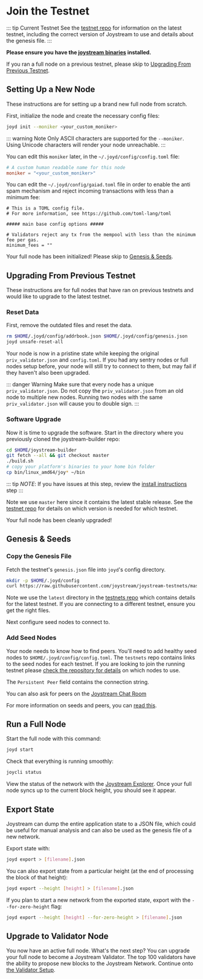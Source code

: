 # Join the Testnet

::: tip Current Testnet
See the [testnet repo](https://github.com/joystream/joystream-testnets) for
information on the latest testnet, including the correct version
of Joystream to use and details about the genesis file.
:::

**Please ensure you have the [joystream binaries](./installation.md) installed.**

If you ran a full node on a previous testnet, please skip to [Upgrading From Previous Testnet](#upgrading-from-previous-testnet).

## Setting Up a New Node

These instructions are for setting up a brand new full node from scratch.

First, initialize the node and create the necessary config files:

```bash
joyd init --moniker <your_custom_moniker>
```

::: warning Note
Only ASCII characters are supported for the `--moniker`. Using Unicode characters will render your node unreachable.
:::

You can edit this `moniker` later, in the `~/.joyd/config/config.toml` file:

```toml
# A custom human readable name for this node
moniker = "<your_custom_moniker>"
```

You can edit the `~/.joyd/config/gaiad.toml` file in order to enable the anti spam mechanism and reject incoming transactions with less than a minimum fee:

```
# This is a TOML config file.
# For more information, see https://github.com/toml-lang/toml

##### main base config options #####

# Validators reject any tx from the mempool with less than the minimum fee per gas.
minimum_fees = ""
```


Your full node has been initialized! Please skip to [Genesis & Seeds](#genesis--seeds).

## Upgrading From Previous Testnet

These instructions are for full nodes that have ran on previous testnets and would like to upgrade to the latest testnet.

### Reset Data

First, remove the outdated files and reset the data.

```bash
rm $HOME/.joyd/config/addrbook.json $HOME/.joyd/config/genesis.json
joyd unsafe-reset-all
```

Your node is now in a pristine state while keeping the original `priv_validator.json` and `config.toml`. If you had any sentry nodes or full nodes setup before,
your node will still try to connect to them, but may fail if they haven't also
been upgraded.

::: danger Warning
Make sure that every node has a unique `priv_validator.json`. Do not copy the `priv_validator.json` from an old node to multiple new nodes. Running two nodes with the same `priv_validator.json` will cause you to double sign.
:::

### Software Upgrade

Now it is time to upgrade the software. Start in the directory where you previously cloned the joystream-builder repo:

```bash
cd $HOME/joystream-builder
git fetch --all && git checkout master
./build.sh
# copy your platform's binaries to your home bin folder
cp bin/linux_amd64/joy* ~/bin
```

::: tip
*NOTE*: If you have issues at this step, review the [install instructions](./installation.md) step
:::

Note we use `master` here since it contains the latest stable release.
See the [testnet repo](https://github.com/joystream/joystream-testnets)
for details on which version is needed for which testnet.

Your full node has been cleanly upgraded!

## Genesis & Seeds

### Copy the Genesis File

Fetch the testnet's `genesis.json` file into `joyd`'s config directory.

```bash
mkdir -p $HOME/.joyd/config
curl https://raw.githubusercontent.com/joystream/joystream-testnets/master/latest/genesis.json > $HOME/.joyd/config/genesis.json
```

Note we use the `latest` directory in the [testnets repo](https://github.com/joystream/joystream-testnets)
which contains details for the latest testnet. If you are connecting to a different testnet, ensure you get the right files.

Next configure seed nodes to connect to.

### Add Seed Nodes

Your node needs to know how to find peers. You'll need to add healthy seed nodes to `$HOME/.joyd/config/config.toml`. The `testnets` repo contains links to the seed nodes for each testnet. If you are looking to join the running testnet please [check the repository for details](https://github.com/joystream/joystream-testnets) on which nodes to use.

The `Persistent Peer` field contains the connection string.

You can also ask for peers on the [Joystream Chat Room](https://chat.joystream.org)

For more information on seeds and peers, you can [read this](https://github.com/tendermint/tendermint/blob/develop/docs/tendermint-core/using-tendermint.md#peers).

## Run a Full Node

Start the full node with this command:

```bash
joyd start
```

Check that everything is running smoothly:

```bash
joycli status
```

View the status of the network with the [Joystream Explorer](http://explorer.joystream.org). Once your full node syncs up to the current block height, you should see it appear.

## Export State

Joystream can dump the entire application state to a JSON file, which could be useful for manual analysis and can also be used as the genesis file of a new network.

Export state with:

```bash
joyd export > [filename].json
```

You can also export state from a particular height (at the end of processing the block of that height):

```bash
joyd export --height [height] > [filename].json
```

If you plan to start a new network from the exported state, export with the `--for-zero-height` flag:

```bash
joyd export --height [height] --for-zero-height > [filename].json
```

## Upgrade to Validator Node

You now have an active full node. What's the next step? You can upgrade your full node to become a Joystream Validator. The top 100 validators have the ability to propose new blocks to the Joystream Network. Continue onto [the Validator Setup](./validators/validator-setup.md).
